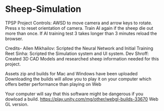 # Sheep-Simulation
TPSP Project Controls: AWSD to move camera and arrow keys to rotate. Press x to reset orientation of camera. Train AI again if the sheep die out more than once. If AI training test 3 takes longer than 3 minutes reload the browser.

Credits- Allen Mikhailov: Scripted the Neural Network and Initial Training Reet Sinha: Scripted the Simulation system and UI system. Dev Shroff: Created 3D CAD Models and researched sheep information needed for this project.

Assets zip and builds for Mac and Windows have been uploaded Downloading the builds will allow you to play it on your computer which offers better performance than playing on Web

Your computer will say that this software might be dangerous if you dowload a build.
https://play.unity.com/mg/other/webgl-builds-33670 Web GL version.
